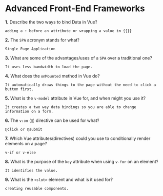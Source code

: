 # Advanced Front-End Frameworks


**1.** Describe the two ways to bind Data in Vue?
<!-- enter you answer in the space below -->
```
adding a : before an attribute or wrapping a value in {{}}
```

**2.** The `SPA` acronym stands for what?
<!-- enter you answer in the space below -->
```
Single Page Application
```
**3.** What are some of the advantages/uses of a `SPA` over a traditional one?
<!-- enter you answer in the space below -->
```
It uses less bandwidth to load the page.
```
**4.** What does the `onMounted` method in Vue do?
<!-- enter you answer in the space below -->
```
It automatically draws things to the page without the need to click a button first.
```
**5.** What is the `v-model` attribute in Vue for, and when might you use it?
<!-- enter you answer in the space below -->
```
It creates a two way data bindings so you are able to change information on a form.
```
**6.** The `v:on` (`@`) directive can be used for what?
<!-- enter you answer in the space below -->
```
@click or @submit
```
**7.** Which Vue attributes(directives) could you use to conditionally render elements on a page?
<!-- enter you answer in the space below -->
```
v-if or v-else
```
**8.** What is the purpose of the `key` attribute when using `v-for` on an element?
<!-- enter you answer in the space below -->
```
It identifies the value.
```
**9.** What is the `<slot>` element and what is it used for?
<!-- enter you answer in the space below -->
```
creating reusable components.
```